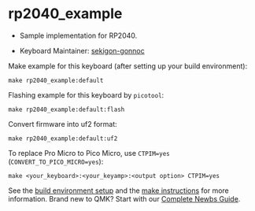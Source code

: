 # rp2040_example

* Sample implementation for RP2040.

* Keyboard Maintainer: [sekigon-gonnoc](https://github.com/sekigon-gonnoc)

Make example for this keyboard (after setting up your build environment):

    make rp2040_example:default

Flashing example for this keyboard by `picotool`:

    make rp2040_example:default:flash

Convert firmware into uf2 format:

    make rp2040_example:default:uf2

To replace Pro Micro to Pico Micro, use `CTPIM=yes` (`CONVERT_TO_PICO_MICRO=yes`):

    make <your_keyboard>:<your_keyamp>:<output option> CTPIM=yes


See the [build environment setup](https://docs.qmk.fm/#/getting_started_build_tools) and the [make instructions](https://docs.qmk.fm/#/getting_started_make_guide) for more information. Brand new to QMK? Start with our [Complete Newbs Guide](https://docs.qmk.fm/#/newbs).

